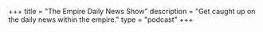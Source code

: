 +++
title = "The Empire Daily News Show"
description = "Get caught up on the daily news within the empire."
type = "podcast"
+++

